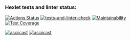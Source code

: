 ### Hexlet tests and linter status:
[![Actions Status](https://github.com/Acemore/python-project-lvl3/workflows/hexlet-check/badge.svg)](https://github.com/Acemore/python-project-lvl3/actions)
[![tests-and-linter-check](https://github.com/Acemore/python-project-lvl3/actions/workflows/tests-and-linter-check.yml/badge.svg)](https://github.com/Acemore/python-project-lvl3/actions/workflows/tests-and-linter-check.yml)
[![Maintainability](https://api.codeclimate.com/v1/badges/3d68d1669e0f6bca0b2f/maintainability)](https://codeclimate.com/github/Acemore/python-project-lvl3/maintainability)
[![Test Coverage](https://api.codeclimate.com/v1/badges/3d68d1669e0f6bca0b2f/test_coverage)](https://codeclimate.com/github/Acemore/python-project-lvl3/test_coverage)

[![asciicast](https://asciinema.org/a/31CPIMYj19GduACNaugDAqHhO.svg)](https://asciinema.org/a/31CPIMYj19GduACNaugDAqHhO)
[![asciicast](https://asciinema.org/a/dJJmvQ0BPMww0NUFF97AI2kZD.svg)](https://asciinema.org/a/dJJmvQ0BPMww0NUFF97AI2kZD)
